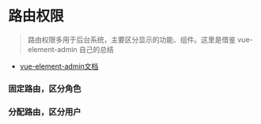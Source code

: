 # 路由权限

> 路由权限多用于后台系统，主要区分显示的功能、组件。这里是借鉴 vue-element-admin 自己的总结

* [vue-element-admin文档](https://panjiachen.github.io/vue-element-admin-site/zh/)

### 固定路由，区分角色


### 分配路由，区分用户